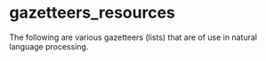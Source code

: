gazetteers_resources
====================

The following are various gazetteers (lists) that are of use in natural language processing.
